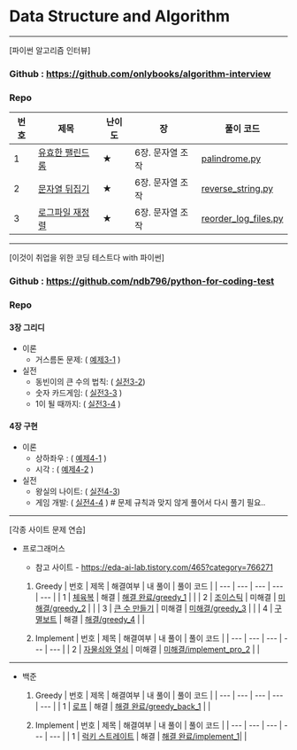 # Data Structure and Algorithm

<hr>

[파이썬 알고리즘 인터뷰] 

### Github : https://github.com/onlybooks/algorithm-interview

### Repo

| 번호 | 제목 | 난이도 | 장 | 풀이 코드 |
| --- | --- | ---- | - | --- |
| 1 | [유효한 팰린드롬](https://leetcode.com/problems/valid-palindrome/) | ★ | 6장. 문자열 조작 | [palindrome.py](com/huni/algorithm_interview/chap06/palindrome.py)|
| 2 | [문자열 뒤집기](https://leetcode.com/problems/reverse-string/) | ★ | 6장. 문자열 조작 | [reverse_string.py](com/huni/algorithm_interview/chap06/reverse_string.py)|
| 3 | [로그파일 재정렬](https://leetcode.com/problems/reorder-data-in-log-files/) | ★ | 6장. 문자열 조작 | [reorder_log_files.py](com/huni/algorithm_interview/chap06/reorder_log_files.py)|



<hr>

[이것이 취업을 위한 코딩 테스트다 with 파이썬]

### Github : https://github.com/ndb796/python-for-coding-test

### Repo


#### 3장 그리디

* 이론
    * 거스름돈 문제: ( [예제3-1](com/huni/dongbins/chap03/sample3_1.py) )
* 실전
    * 동빈이의 큰 수의 법칙: ( [실전3-2](com/huni/dongbins/chap03/problem3_2.py))
    * 숫자 카드게임: ( [실전3-3](com/huni/dongbins/chap03/problem3_3.py) )
    * 1이 될 때까지: ( [실전3-4](com/huni/dongbins/chap03/problem3_4.py) )

#### 4장 구현
* 이론
    * 상하좌우 : ( [예제4-1](com/huni/dongbins/chap04/sample4_1.py) )
    * 시각 : ( [예제4-2](com/huni/dongbins/chap04/sample4_2.py) )
* 실전
    * 왕실의 나이트: ( [실전4-3](com/huni/dongbins/chap04/problem4_3.py))
    * 게임 개발: ( [실전4-4](com/huni/dongbins/chap04/problem4_4.py) ) # 문제 규칙과 맞지 않게 풀어서 다시 풀기 필요..
  
<hr>

[각종 사이트 문제 연습]

* 프로그래머스
  
  * 참고 사이트 - https://eda-ai-lab.tistory.com/465?category=766271
  
  1. Greedy
     | 번호 | 제목 | 해결여부 | 내 풀이 | 풀이 코드 |
     | --- | --- | --- | --- | --- |
     | 1 | [체육복](https://programmers.co.kr/learn/courses/30/lessons/42862?language=python3) | 해결 | [해결 완료/greedy_1](com/huni/sample/programmers/greedy/greedy_1.py) | | 
     | 2 | [조이스틱](https://programmers.co.kr/learn/courses/30/lessons/42860) | 미해결 | [미해결/greedy_2](com/huni/sample/programmers/greedy/greedy_2.py) | |
     | 3 | [큰 수 만들기](https://programmers.co.kr/learn/courses/30/lessons/42883) | 미해결 | [미해결/greedy_3](com/huni/sample/programmers/greedy/greedy_3.py) | |
     | 4 | [구멸보트](https://programmers.co.kr/learn/courses/30/lessons/42885) | 해결 | [해결/greedy_4](com/huni/sample/programmers/greedy/greedy_4.py) | |

  2. Implement
     | 번호 | 제목 | 해결여부 | 내 풀이 | 풀이 코드 |
     | --- | --- | --- | --- | --- |
     | 2 | [자물쇠와 열쇠](https://programmers.co.kr/learn/courses/30/lessons/60059) | 미해결 | [미해결/implement_pro_2](com/huni/sample/programmers/implement/implement_pro_2.py) | | 
     
<hr>

* 백준

  1. Greedy
     | 번호 | 제목 | 해결여부 | 내 풀이 | 풀이 코드 |
     | --- | --- | --- | --- | --- |
     | 1 | [로프](https://www.acmicpc.net/problem/2217) | 해결 | [해결 완료/greedy_back_1](com/huni/sample/backjoon/greedy/greedy_back_1.py) | |
  
  2. Implement
     | 번호 | 제목 | 해결여부 | 내 풀이 | 풀이 코드 |
     | --- | --- | --- | --- | --- |
     | 1 | [럭키 스트레이트](https://www.acmicpc.net/problem/18406) | 해결 | [해결 완료/implement_1](com/huni/sample/backjoon/implement/implement_1.py)| |